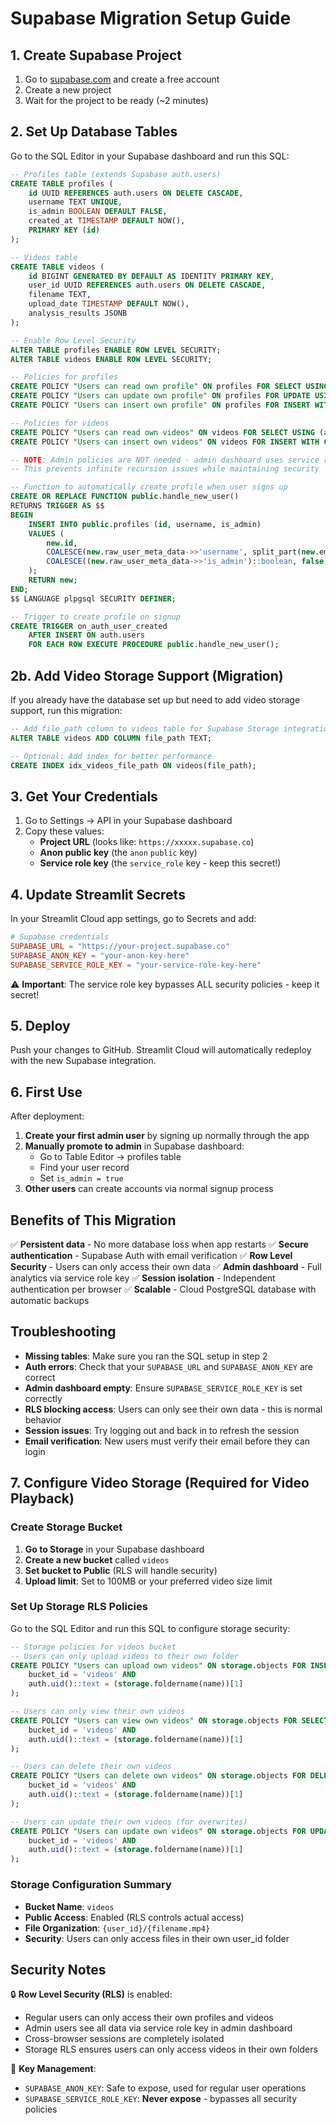 # Supabase Migration Setup Guide

## 1. Create Supabase Project

1. Go to [supabase.com](https://supabase.com) and create a free account
2. Create a new project
3. Wait for the project to be ready (~2 minutes)

## 2. Set Up Database Tables

Go to the SQL Editor in your Supabase dashboard and run this SQL:

```sql
-- Profiles table (extends Supabase auth.users)
CREATE TABLE profiles (
    id UUID REFERENCES auth.users ON DELETE CASCADE,
    username TEXT UNIQUE,
    is_admin BOOLEAN DEFAULT FALSE,
    created_at TIMESTAMP DEFAULT NOW(),
    PRIMARY KEY (id)
);

-- Videos table
CREATE TABLE videos (
    id BIGINT GENERATED BY DEFAULT AS IDENTITY PRIMARY KEY,
    user_id UUID REFERENCES auth.users ON DELETE CASCADE,
    filename TEXT,
    upload_date TIMESTAMP DEFAULT NOW(),
    analysis_results JSONB
);

-- Enable Row Level Security
ALTER TABLE profiles ENABLE ROW LEVEL SECURITY;
ALTER TABLE videos ENABLE ROW LEVEL SECURITY;

-- Policies for profiles
CREATE POLICY "Users can read own profile" ON profiles FOR SELECT USING (auth.uid() = id);
CREATE POLICY "Users can update own profile" ON profiles FOR UPDATE USING (auth.uid() = id);
CREATE POLICY "Users can insert own profile" ON profiles FOR INSERT WITH CHECK (auth.uid() = id);

-- Policies for videos
CREATE POLICY "Users can read own videos" ON videos FOR SELECT USING (auth.uid() = user_id);
CREATE POLICY "Users can insert own videos" ON videos FOR INSERT WITH CHECK (auth.uid() = user_id);

-- NOTE: Admin policies are NOT needed - admin dashboard uses service role key to bypass RLS
-- This prevents infinite recursion issues while maintaining security

-- Function to automatically create profile when user signs up
CREATE OR REPLACE FUNCTION public.handle_new_user()
RETURNS TRIGGER AS $$
BEGIN
    INSERT INTO public.profiles (id, username, is_admin)
    VALUES (
        new.id,
        COALESCE(new.raw_user_meta_data->>'username', split_part(new.email, '@', 1)),
        COALESCE((new.raw_user_meta_data->>'is_admin')::boolean, false)
    );
    RETURN new;
END;
$$ LANGUAGE plpgsql SECURITY DEFINER;

-- Trigger to create profile on signup
CREATE TRIGGER on_auth_user_created
    AFTER INSERT ON auth.users
    FOR EACH ROW EXECUTE PROCEDURE public.handle_new_user();
```

## 2b. Add Video Storage Support (Migration)

If you already have the database set up but need to add video storage support, run this migration:

```sql
-- Add file_path column to videos table for Supabase Storage integration
ALTER TABLE videos ADD COLUMN file_path TEXT;

-- Optional: Add index for better performance
CREATE INDEX idx_videos_file_path ON videos(file_path);
```

## 3. Get Your Credentials

1. Go to Settings → API in your Supabase dashboard
2. Copy these values:
   - **Project URL** (looks like: `https://xxxxx.supabase.co`)
   - **Anon public key** (the `anon` `public` key)
   - **Service role key** (the `service_role` key - keep this secret!)

## 4. Update Streamlit Secrets

In your Streamlit Cloud app settings, go to Secrets and add:

```toml
# Supabase credentials
SUPABASE_URL = "https://your-project.supabase.co"
SUPABASE_ANON_KEY = "your-anon-key-here"
SUPABASE_SERVICE_ROLE_KEY = "your-service-role-key-here"
```

⚠️ **Important**: The service role key bypasses ALL security policies - keep it secret!

## 5. Deploy

Push your changes to GitHub. Streamlit Cloud will automatically redeploy with the new Supabase integration.

## 6. First Use

After deployment:
1. **Create your first admin user** by signing up normally through the app
2. **Manually promote to admin** in Supabase dashboard:
   - Go to Table Editor → profiles table
   - Find your user record
   - Set `is_admin = true`
3. **Other users** can create accounts via normal signup process

## Benefits of This Migration

✅ **Persistent data** - No more database loss when app restarts
✅ **Secure authentication** - Supabase Auth with email verification
✅ **Row Level Security** - Users can only access their own data
✅ **Admin dashboard** - Full analytics via service role key
✅ **Session isolation** - Independent authentication per browser
✅ **Scalable** - Cloud PostgreSQL database with automatic backups

## Troubleshooting

- **Missing tables**: Make sure you ran the SQL setup in step 2
- **Auth errors**: Check that your `SUPABASE_URL` and `SUPABASE_ANON_KEY` are correct
- **Admin dashboard empty**: Ensure `SUPABASE_SERVICE_ROLE_KEY` is set correctly
- **RLS blocking access**: Users can only see their own data - this is normal behavior
- **Session issues**: Try logging out and back in to refresh the session
- **Email verification**: New users must verify their email before they can login

## 7. Configure Video Storage (Required for Video Playback)

### Create Storage Bucket

1. **Go to Storage** in your Supabase dashboard
2. **Create a new bucket** called `videos`
3. **Set bucket to Public** (RLS will handle security)
4. **Upload limit**: Set to 100MB or your preferred video size limit

### Set Up Storage RLS Policies

Go to the SQL Editor and run this SQL to configure storage security:

```sql
-- Storage policies for videos bucket
-- Users can only upload videos to their own folder
CREATE POLICY "Users can upload own videos" ON storage.objects FOR INSERT WITH CHECK (
    bucket_id = 'videos' AND
    auth.uid()::text = (storage.foldername(name))[1]
);

-- Users can only view their own videos
CREATE POLICY "Users can view own videos" ON storage.objects FOR SELECT USING (
    bucket_id = 'videos' AND
    auth.uid()::text = (storage.foldername(name))[1]
);

-- Users can delete their own videos
CREATE POLICY "Users can delete own videos" ON storage.objects FOR DELETE USING (
    bucket_id = 'videos' AND
    auth.uid()::text = (storage.foldername(name))[1]
);

-- Users can update their own videos (for overwrites)
CREATE POLICY "Users can update own videos" ON storage.objects FOR UPDATE USING (
    bucket_id = 'videos' AND
    auth.uid()::text = (storage.foldername(name))[1]
);
```

### Storage Configuration Summary
- **Bucket Name**: `videos`
- **Public Access**: Enabled (RLS controls actual access)
- **File Organization**: `{user_id}/{filename.mp4}`
- **Security**: Users can only access files in their own user_id folder

## Security Notes

🔒 **Row Level Security (RLS)** is enabled:
- Regular users can only access their own profiles and videos
- Admin users see all data via service role key in admin dashboard
- Cross-browser sessions are completely isolated
- Storage RLS ensures users can only access videos in their own folders

🔑 **Key Management**:
- `SUPABASE_ANON_KEY`: Safe to expose, used for regular user operations
- `SUPABASE_SERVICE_ROLE_KEY`: **Never expose** - bypasses all security policies

